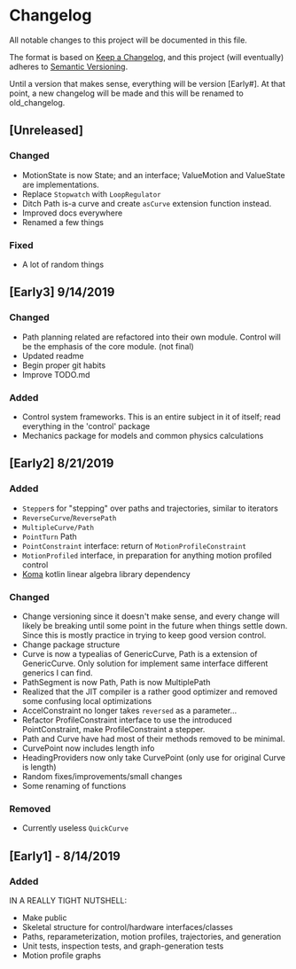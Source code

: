 # Changelog
All notable changes to this project will be documented in this file.

The format is based on [Keep a Changelog](https://keepachangelog.com/en/1.0.0/),
and this project (will eventually) adheres to [Semantic Versioning](https://semver.org/spec/v2.0.0.html).

Until a version that makes sense, everything will be version [Early#].
At that point, a new changelog will be made and this will be renamed to old_changelog.

## [Unreleased]
### Changed
- MotionState is now State; and an interface; ValueMotion and ValueState are implementations.
- Replace `Stopwatch` with `LoopRegulator`
- Ditch Path is-a curve and create `asCurve` extension function instead.
- Improved docs everywhere
- Renamed a few things
### Fixed
- A lot of random things

## [Early3] 9/14/2019
### Changed
- Path planning related are refactored into their own module. Control will be the emphasis of the core module. (not final)
- Updated readme
- Begin proper git habits
- Improve TODO.md
### Added
- Control system frameworks. This is an entire subject in it of itself; read everything in the 'control' package
- Mechanics package for models and common physics calculations

## [Early2] 8/21/2019
### Added
- `Stepper`s for "stepping" over paths and trajectories, similar to iterators
- `ReverseCurve`/`ReversePath`
- `MultipleCurve/Path`
- `PointTurn` Path
- `PointConstraint` interface: return of `MotionProfileConstraint`
- `MotionProfiled` interface, in preparation for anything motion profiled control
- [Koma](http://koma.kyonifer.com/) kotlin linear algebra library dependency

### Changed
- Change versioning since it doesn't make sense, and every change will likely be breaking
until some point in the future when things settle down. Since this is mostly practice in
trying to keep good version control.
- Change package structure
- Curve is now a typealias of GenericCurve, Path is a extension of GenericCurve. Only solution
for implement same interface different generics I can find.
- PathSegment is now Path, Path is now MultiplePath
- Realized that the JIT compiler is a rather good optimizer and removed some confusing local optimizations
- AccelConstraint no longer takes `reversed` as a parameter...
- Refactor ProfileConstraint interface to use the introduced PointConstraint, make ProfileConstraint a stepper.
- Path and Curve have had most of their methods removed to be minimal.
- CurvePoint now includes length info
- HeadingProviders now only take CurvePoint (only use for original Curve is length)
- Random fixes/improvements/small changes
- Some renaming of functions

### Removed
- Currently useless `QuickCurve`


## [Early1] - 8/14/2019
### Added
IN A REALLY TIGHT NUTSHELL:
- Make public
- Skeletal structure for control/hardware interfaces/classes
- Paths, reparameterization, motion profiles, trajectories, and generation
- Unit tests, inspection tests, and graph-generation tests
- Motion profile graphs
